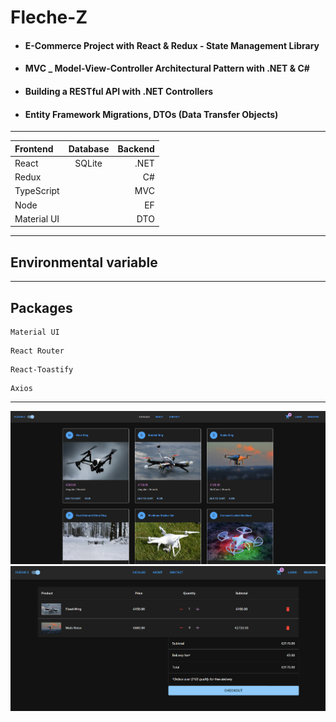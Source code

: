 # Fleche-Z

* #### E-Commerce Project with React & Redux - State Management Library
* #### MVC _ Model-View-Controller Architectural Pattern with .NET & C#
* #### Building a RESTful API with .NET Controllers
* #### Entity Framework Migrations, DTOs (Data Transfer Objects)
***

| Frontend     | Database  | Backend|
| :---         |:---------:|  ---:  |
| React        |   SQLite  |  .NET  |
| Redux        |           |  C#    |
| TypeScript   |           |  MVC   |
| Node         |           |  EF    |
| Material UI  |           |  DTO   |


***
## Environmental variable

***

## Packages

```
Material UI
```
```
React Router
```
```
React-Toastify
```
```
Axios
```


***
<img src="./client/public/images/readme/fleche-z-1.png" alt="" style="width:1000px;"/>
<img src="./client/public/images/readme/fleche-z-3.png" alt="" style="width:1000px;"/>


